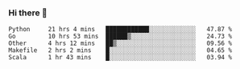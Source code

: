 ### Hi there 👋

<!--
**yeya24/yeya24** is a ✨ _special_ ✨ repository because its `README.md` (this file) appears on your GitHub profile.

Here are some ideas to get you started:

- 🔭 I’m currently working on ...
- 🌱 I’m currently learning ...
- 👯 I’m looking to collaborate on ...
- 🤔 I’m looking for help with ...
- 💬 Ask me about ...
- 📫 How to reach me: ...
- 😄 Pronouns: ...
- ⚡ Fun fact: ...
-->

<!--START_SECTION:waka-->
```text
Python     21 hrs 4 mins   ████████████░░░░░░░░░░░░░   47.87 % 
Go         10 hrs 53 mins  ██████▒░░░░░░░░░░░░░░░░░░   24.73 % 
Other      4 hrs 12 mins   ██▒░░░░░░░░░░░░░░░░░░░░░░   09.56 % 
Makefile   2 hrs 2 mins    █░░░░░░░░░░░░░░░░░░░░░░░░   04.65 % 
Scala      1 hr 43 mins    █░░░░░░░░░░░░░░░░░░░░░░░░   03.94 % 
```
<!--END_SECTION:waka-->
